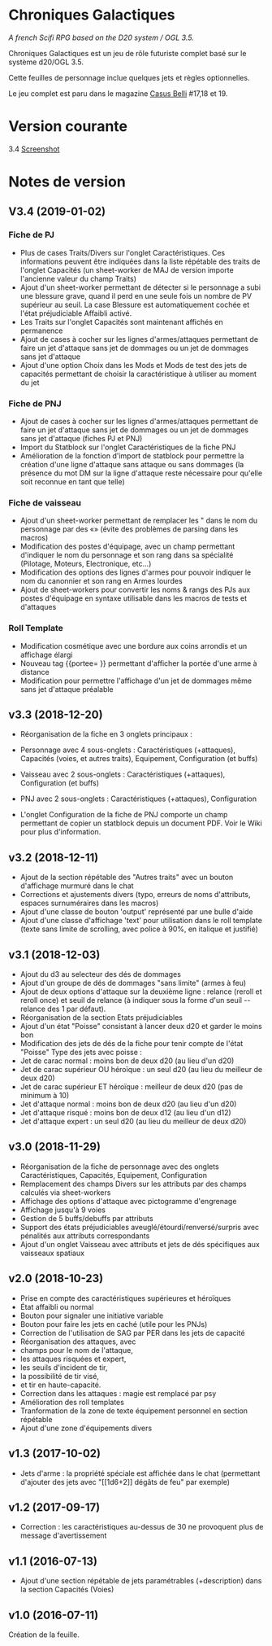 # Chroniques Galactiques

_A french Scifi RPG based on the D20 system / OGL 3.5._

Chroniques Galactiques est un jeu de r&ocirc;le futuriste complet bas&eacute; sur le syst&egrave;me d20/OGL 3.5.

Cette feuilles de personnage inclue quelques jets et r&egrave;gles optionnelles.

Le jeu complet est paru dans le magazine [Casus Belli](http://www.black-book-editions.fr/catalogue.php?id=207) #17,18 et 19.

# Version courante
3.4 [Screenshot](cog_v3.png)

# Notes de version
## V3.4 (2019-01-02)
### Fiche de PJ
* Plus de cases Traits/Divers sur l'onglet Caractéristiques. Ces informations peuvent être indiquées dans la liste répétable des traits de l'onglet Capacités (un sheet-worker de MAJ de version importe l'ancienne valeur du champ Traits)
* Ajout d'un sheet-worker permettant de détecter si le personnage a subi une blessure grave, quand il perd en une seule fois un nombre de PV supérieur au seuil. La case Blessure est automatiquement cochée et l'état préjudiciable Affaibli activé.
* Les Traits sur l'onglet Capacités sont maintenant affichés en permanence
* Ajout de cases à cocher sur les lignes d'armes/attaques permettant de faire un jet d'attaque sans jet de dommages ou un jet de dommages sans jet d'attaque
* Ajout d'une option Choix dans les Mods et Mods de test des jets de capacités permettant de choisir la caractéristique à utiliser au moment du jet

### Fiche de PNJ
* Ajout de cases à cocher sur les lignes d'armes/attaques permettant de faire un jet d'attaque sans jet de dommages ou un jet de dommages sans jet d'attaque (fiches PJ et PNJ)
* Import du Statblock sur l'onglet Caractéristiques de la fiche PNJ
* Amélioration de la fonction d'import de statblock pour permettre la création d'une ligne d'attaque sans attaque ou sans dommages (la présence du mot DM sur la ligne d'attaque reste nécessaire pour qu'elle soit reconnue en tant que telle)

### Fiche de vaisseau
* Ajout d'un sheet-worker permettant de remplacer les " dans le nom du personnage par des «» (évite des problèmes de parsing dans les macros)
* Modification des postes d'équipage, avec un champ permettant d'indiquer le nom du personnage et son rang dans sa spécialité (Pilotage, Moteurs, Electronique, etc...)
* Modification des options des lignes d'armes pour pouvoir indiquer le nom du canonnier et son rang en Armes lourdes
* Ajout de sheet-workers pour convertir les noms & rangs des PJs aux postes d'équipage en syntaxe utilisable dans les macros de tests et d'attaques

### Roll Template
* Modification cosmétique avec une bordure aux coins arrondis et un affichage élargi
* Nouveau tag {{portee= }} permettant d'afficher la portée d'une arme à distance
* Modification pour permettre l'affichage d'un jet de dommages même sans jet d'attaque préalable

## v3.3 (2018-12-20)
* Réorganisation de la fiche en 3 onglets principaux : 
 * Personnage avec 4 sous-onglets : Caractéristiques (+attaques), Capacités (voies, et autres traits), Equipement, Configuration (et buffs)
 * Vaisseau avec 2 sous-onglets : Caractéristiques (+attaques), Configuration (et buffs)
 * PNJ avec 2 sous-onglets : Caractéristiques (+attaques), Configuration

* L'onglet Configuration de la fiche de PNJ comporte un champ permettant de copier un statblock depuis un document PDF. Voir le Wiki pour plus d'information.

## v3.2 (2018-12-11)
* Ajout de la section répétable des "Autres traits" avec un bouton d'affichage murmuré dans le chat
* Corrections et ajustements divers (typo, erreurs de noms d'attributs, espaces surnuméraires dans les macros)
* Ajout d'une classe de bouton 'output' représenté par une bulle d'aide
* Ajout d'une classe d'affichage 'text' pour utilisation dans le roll template (texte sans limite de scrolling, avec police à 90%, en italique et justifié)

## v3.1 (2018-12-03)
* Ajout du d3 au selecteur des dés de dommages
* Ajout d'un groupe de dés de dommages "sans limite" (armes à feu)
* Ajout de deux options d'attaque sur la deuxième ligne : relance (reroll et reroll once) et seuil de relance (à indiquer sous la forme  d'un seuil -- relance des 1 par défaut).
* Réorganisation de la section Etats préjudiciables
* Ajout d'un état "Poisse" consistant à lancer deux d20 et garder le moins bon
* Modification des jets de dés de la fiche pour tenir compte de l'état "Poisse"
 Type des jets avec poisse :
 * Jet de carac normal : moins bon de deux d20 (au lieu d'un d20)
 * Jet de carac supérieur OU héroïque : un seul d20 (au lieu du meilleur de deux d20)
 * Jet de carac supérieur ET héroïque : meilleur de deux d20 (pas de minimum à 10)
 * Jet d'attaque normal : moins bon de deux d20 (au lieu d'un d20)
 * Jet d'attaque risqué : moins bon de deux d12 (au lieu d'un d12)
 * Jet d'attaque expert : un seul d20 (au lieu du meilleur de deux d20)

## v3.0 (2018-11-29)
* Réorganisation de la fiche de personnage avec des onglets Caractéristiques, Capacités, Equipement, Configuration
* Remplacement des champs Divers sur les attributs par des champs calculés via sheet-workers
* Affichage des options d'attaque avec pictogramme d'engrenage
* Affichage jusqu'à 9 voies
* Gestion de 5 buffs/debuffs par attributs
* Support des états préjudiciables aveuglé/étourdi/renversé/surpris avec pénalités aux attributs correspondants
* Ajout d'un onglet Vaisseau avec attributs et jets de dés spécifiques aux vaisseaux spatiaux

## v2.0 (2018-10-23)
* Prise en compte des caractéristiques supérieures et héroïques
* État affaibli ou normal
* Bouton pour signaler une initiative variable
* Bouton pour faire les jets en caché (utile pour les PNJs)
* Correction de l'utilisation de SAG par PER dans les jets de capacité
* Réorganisation des attaques, avec 
 * champs pour le nom de l'attaque, 
 * les attaques risquées et expert,
 * les seuils d'incident de tir, 
 * la possibilité de tir visé,
 * et tir en haute-capacité.
* Correction dans les attaques : magie est remplacé par psy
* Amélioration des roll templates
* Tranformation de la zone de texte équipement personnel en section répétable
* Ajout d'une zone d'équipements divers

## v1.3 (2017-10-02)

* Jets d'arme : la propriété spéciale est affichée dans le chat (permettant d'ajouter des jets avec "[[1d6+2]] dégâts de feu" par exemple)

## v1.2 (2017-09-17)

* Correction : les caractéristiques au-dessus de 30 ne provoquent plus de message d'avertissement

## v1.1 (2016-07-13)

* Ajout d'une section répétable de jets paramétrables (+description) dans la section Capacités (Voies)

## v1.0 (2016-07-11)

Création de la feuille.
